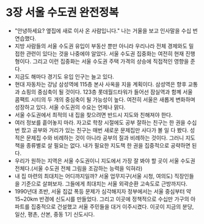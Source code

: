 # 3장 서울 수도권 완전정복

- "안녕하세요? 옆집에 새로 이사 온 사람입니다."
나는 거울을 보고 인사말을 수십 번 연습했다.
- 지방 사람들의 서울 수도권 유입이 부동산 뿐만 아니라 우리나라 전체 경제와도 밀접한 관련이 있다는 것을 나중에야 알았다. 서울 수도권 집중화는 여전히 현재 진행형이다. 그리고 이런 집중화는 서울 수도권 주택 가격의 상승에 직접적인 영향을 준다.
- 지금도 해마다 경기도 유입 인구는 늘고 있다. 
- 현대 자동차는 강남 삼성역에 115층 본사 사옥을 지을 계획이다. 삼성역은 향후 교통과 쇼핑의 중심축이 될 것이다. 123층 롯데월드타워가 들어선 잠실역과 함꼐 서울 콤팩트 시티의 두 개의 중심축이 될 가능성이 높다. 여전히 서울은 새롭게 변화하며 성장하고 있다. 서울 수도권의 수요는 언제나 맑다.
- 서울 수도권에서 최적의  내 집을 찾으려면 반드시 지도와 친해져야 한다.
- 여러 정보를 흩어놓지 마라. 자고로 학창 시절에도 공부 잘하는 친구는 한 권을 수십 번 팠고 공부와 거리가 있는 친구는 매번 새로운 문제집만 사다가 볼 일 다 봤다. 성적은 문제집 수와 비례하는 것이 아니라 공부의 질과 비례하는 것이다. 그러니 지도책을 종류별로 살 필요는 없다. 내가 필요한 지도책 한 권을 집중적으로 공략하면 된다.
- 우리가 원하는 지역은 서울 수도권이니 지도에서 가장 잘 봐야 할 곳이 서울 수도권 전체다.(서울 수도권 전체 그림을 조감하는 능력을 익혀라)
- 내 집 마련의 최대치는 어디까지일까? 서울 업무지구(서울 시청, 여의도) 직장인들을 기준으로 살펴보자. 그들에게 최대치는 서울 외곽순환 고속도로 근방까지다.
- 1990년대 초반, 서울 집값 폭등 문제가 심각해지자 정부에서는 서울 중심부터 약 15~20km 반경에 신도시를 만들었다. 그리고 이곳에 정책적으로 수십만 가구의 아파트를 집중적으로 건설했고 서울 주민들을 대거 이주시켰다.
이곳이 지금의 분당, 일산, 평촌, 산본, 중동 1기 신도시다.
